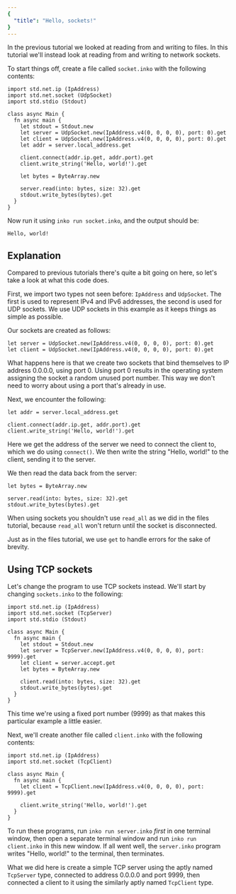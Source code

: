 ```yaml
---
{
  "title": "Hello, sockets!"
}
---
```


In the previous tutorial we looked at reading from and writing to files. In this
tutorial we'll instead look at reading from and writing to network sockets.

To start things off, create a file called `socket.inko` with the following
contents:

```inko
import std.net.ip (IpAddress)
import std.net.socket (UdpSocket)
import std.stdio (Stdout)

class async Main {
  fn async main {
    let stdout = Stdout.new
    let server = UdpSocket.new(IpAddress.v4(0, 0, 0, 0), port: 0).get
    let client = UdpSocket.new(IpAddress.v4(0, 0, 0, 0), port: 0).get
    let addr = server.local_address.get

    client.connect(addr.ip.get, addr.port).get
    client.write_string('Hello, world!').get

    let bytes = ByteArray.new

    server.read(into: bytes, size: 32).get
    stdout.write_bytes(bytes).get
  }
}
```

Now run it using `inko run socket.inko`, and the output should be:

```
Hello, world!
```

## Explanation

Compared to previous tutorials there's quite a bit going on here, so let's take
a look at what this code does.

First, we import two types not seen before: `IpAddress` and `UdpSocket`. The
first is used to represent IPv4 and IPv6 addresses, the second is used for UDP
sockets. We use UDP sockets in this example as it keeps things as simple as
possible.

Our sockets are created as follows:

```inko
let server = UdpSocket.new(IpAddress.v4(0, 0, 0, 0), port: 0).get
let client = UdpSocket.new(IpAddress.v4(0, 0, 0, 0), port: 0).get
```

What happens here is that we create two sockets that bind themselves to IP
address 0.0.0.0, using port 0. Using port 0 results in the operating system
assigning the socket a random unused port number. This way we don't need to
worry about using a port that's already in use.

Next, we encounter the following:

```inko
let addr = server.local_address.get

client.connect(addr.ip.get, addr.port).get
client.write_string('Hello, world!').get
```

Here we get the address of the server we need to connect the client to, which we
do using `connect()`. We then write the string "Hello, world!" to the client,
sending it to the server.

We then read the data back from the server:

```inko
let bytes = ByteArray.new

server.read(into: bytes, size: 32).get
stdout.write_bytes(bytes).get
```

When using sockets you shouldn't use `read_all` as we did in the files tutorial,
because `read_all` won't return until the socket is disconnected.

Just as in the files tutorial, we use `get` to handle errors for the sake of
brevity.

## Using TCP sockets

Let's change the program to use TCP sockets instead. We'll start by changing
`sockets.inko` to the following:

```inko
import std.net.ip (IpAddress)
import std.net.socket (TcpServer)
import std.stdio (Stdout)

class async Main {
  fn async main {
    let stdout = Stdout.new
    let server = TcpServer.new(IpAddress.v4(0, 0, 0, 0), port: 9999).get
    let client = server.accept.get
    let bytes = ByteArray.new

    client.read(into: bytes, size: 32).get
    stdout.write_bytes(bytes).get
  }
}
```

This time we're using a fixed port number (9999) as that makes this particular
example a little easier.

Next, we'll create another file called `client.inko` with the following
contents:

```inko
import std.net.ip (IpAddress)
import std.net.socket (TcpClient)

class async Main {
  fn async main {
    let client = TcpClient.new(IpAddress.v4(0, 0, 0, 0), port: 9999).get

    client.write_string('Hello, world!').get
  }
}
```

To run these programs, run `inko run server.inko` _first_ in one terminal
window, then open a separate terminal window and run `inko run client.inko` in
this new window. If all went well, the `server.inko` program writes "Hello,
world!" to the terminal, then terminates.

What we did here is create a simple TCP server using the aptly named `TcpServer`
type, connected to address 0.0.0.0 and port 9999, then connected a client to it
using the similarly aptly named `TcpClient` type.
